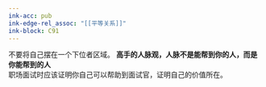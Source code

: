 ```yaml
---
ink-acc: pub
ink-edge-rel_assoc: "[[平等关系]]"
ink-block: C91
---
```


不要将自己摆在一个下位者区域。
**高手的人脉观，人脉不是能帮到你的人，而是你能帮到的人**  
职场面试时应该证明你自己可以帮助到面试官，证明自己的价值所在​。